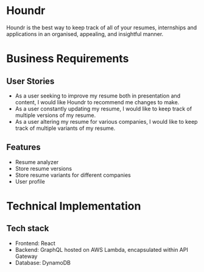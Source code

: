 # Houndr
Houndr is the best way to keep track of all of your resumes, internships and applications in an organised, appealing, and insightful manner.

# Business Requirements
## User Stories
- As a user seeking to improve my resume both in presentation and content, I would like Houndr to recommend me changes to make.
- As a user constantly updating my resume, I would like to keep track of multiple versions of my resume.
- As a user altering my resume for various companies, I would like to keep track of multiple variants of my resume.

## Features
- Resume analyzer
- Store resume versions
- Store resume variants for different companies
- User profile

# Technical Implementation
## Tech stack
- Frontend: React 
- Backend: GraphQL hosted on AWS Lambda, encapsulated within API Gateway
- Database: DynamoDB
